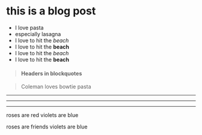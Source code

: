 # this is a blog post
* I love pasta
 * especially lasagna
* I love to hit the _beach_
* I love to hit the __beach__
* I love to hit the *beach*
* I love to hit the **beach**


> #### Headers in blockquotes


> Coleman loves bowtie pasta


---
***
- - - -

roses are red
violets are blue

roses are friends
violets are blue 
